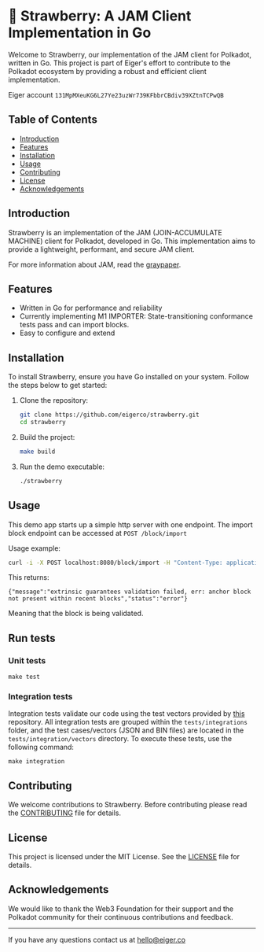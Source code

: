 # 🍓 Strawberry: A JAM Client Implementation in Go

Welcome to Strawberry, our implementation of the JAM client for Polkadot, written in Go. This project is part of Eiger's effort to contribute to the Polkadot ecosystem by providing a robust and efficient client implementation.

Eiger account `131MpMXeuKG6L27Ye23uzWr739KFbbrCBdiv39XZtnTCPwQB`

## Table of Contents

- [Introduction](#introduction)
- [Features](#features)
- [Installation](#installation)
- [Usage](#usage)
- [Contributing](#contributing)
- [License](#license)
- [Acknowledgements](#acknowledgements)

## Introduction

Strawberry is an implementation of the JAM (JOIN-ACCUMULATE MACHINE) client for Polkadot, developed in Go. This implementation aims to provide a lightweight, performant, and secure JAM client.

For more information about JAM, read the [graypaper](https://graypaper.com).

## Features

- Written in Go for performance and reliability
- Currently implementing M1 IMPORTER: State-transitioning conformance tests pass and can import blocks.
- Easy to configure and extend

## Installation

To install Strawberry, ensure you have Go installed on your system. Follow the steps below to get started:

1. Clone the repository:
    ```bash
    git clone https://github.com/eigerco/strawberry.git
    cd strawberry
    ```

2. Build the project:
    ```bash
   make build 
    ```

3. Run the demo executable:
    ```bash
    ./strawberry
    ```
## Usage
This demo app starts up a simple http server with one endpoint.
The import block endpoint can be accessed at `POST /block/import`

Usage example:
```bash
curl -i -X POST localhost:8080/block/import -H "Content-Type: application/json" --data-binary "@demo-block-sample.json"
```

This returns:
```
{"message":"extrinsic guarantees validation failed, err: anchor block not present within recent blocks","status":"error"}
```
Meaning that the block is being validated.

## Run tests

### Unit tests

```shell
make test
```

### Integration tests
Integration tests validate our code using the test vectors provided by [this](https://github.com/w3f/jamtestvectors) repository.
All integration tests are grouped within the `tests/integrations` folder, and the test cases/vectors (JSON and BIN files) are located in the `tests/integration/vectors` directory.
To execute these tests, use the following command:
```shell
make integration
```

## Contributing

We welcome contributions to Strawberry. Before contributing please read the [CONTRIBUTING](CONTRIBUTING.md) file for details.


## License

This project is licensed under the MIT License. See the [LICENSE](LICENSE) file for details.

## Acknowledgements

We would like to thank the Web3 Foundation for their support and the Polkadot community for their continuous contributions and feedback.

---

If you have any questions contact us at hello@eiger.co

